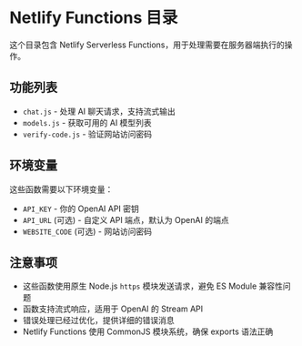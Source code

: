 # Netlify Functions 目录

这个目录包含 Netlify Serverless Functions，用于处理需要在服务器端执行的操作。

## 功能列表

- `chat.js` - 处理 AI 聊天请求，支持流式输出
- `models.js` - 获取可用的 AI 模型列表
- `verify-code.js` - 验证网站访问密码

## 环境变量

这些函数需要以下环境变量：

- `API_KEY` - 你的 OpenAI API 密钥
- `API_URL` (可选) - 自定义 API 端点，默认为 OpenAI 的端点
- `WEBSITE_CODE` (可选) - 网站访问密码

## 注意事项

- 这些函数使用原生 Node.js `https` 模块发送请求，避免 ES Module 兼容性问题
- 函数支持流式响应，适用于 OpenAI 的 Stream API
- 错误处理已经过优化，提供详细的错误消息
- Netlify Functions 使用 CommonJS 模块系统，确保 exports 语法正确 